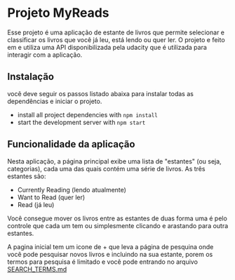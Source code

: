 # Projeto MyReads

Esse projeto é uma aplicação de estante de livros que permite selecionar e classificar os livros que você já leu, está lendo ou quer ler. O projeto e feito em e utiliza uma API disponibilizada pela udacity que é utilizada para interagir com a aplicação.

## Instalação

você deve seguir os passos listado abaixa para instalar todas as dependências e iniciar o projeto.

* install all project dependencies with `npm install`
* start the development server with `npm start`

## Funcionalidade da aplicação

Nesta aplicação, a página principal exibe uma lista de "estantes" (ou seja, categorias), cada uma das quais contém uma série de livros. As três estantes são:

* Currently Reading (lendo atualmente)
* Want to Read (quer ler)
* Read (já leu)

Você consegue mover os livros entre as estantes de duas forma uma é pelo controle que cada um tem ou simplesmente clicando e arastando para outra estantes.

A pagina inicial tem um icone de + que leva a página de pesquina onde você pode pesquisar novos livros e incluindo na sua estante, porem os termos para pesquisa é limitado e você pode entrando no arquivo [SEARCH_TERMS.md](SEARCH_TERMS.md)
